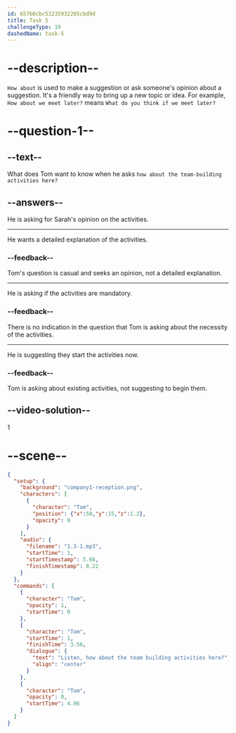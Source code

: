 ```yaml
---
id: 657b0cbc53235932265cbd9d
title: Task 5
challengeType: 19
dashedName: task-5
---
```


# --description--

`How about` is used to make a suggestion or ask someone's opinion about a suggestion. It's a friendly way to bring up a new topic or idea. For example, `How about we meet later?` means `What do you think if we meet later?`

# --question-1--

## --text--

What does Tom want to know when he asks `how about the team-building activities here?`

## --answers--

He is asking for Sarah's opinion on the activities.

---

He wants a detailed explanation of the activities.

### --feedback--

Tom's question is casual and seeks an opinion, not a detailed explanation.

---

He is asking if the activities are mandatory.

### --feedback--

There is no indication in the question that Tom is asking about the necessity of the activities.

---

He is suggesting they start the activities now.

### --feedback--

Tom is asking about existing activities, not suggesting to begin them.

## --video-solution--

1

# --scene--

```json
{
  "setup": {
    "background": "company1-reception.png",
    "characters": [
      {
        "character": "Tom",
        "position": {"x":50,"y":15,"z":1.2},
        "opacity": 0
      }
    ],
    "audio": {
      "filename": "1.3-1.mp3",
      "startTime": 1,
      "startTimestamp": 5.66,
      "finishTimestamp": 8.22
    }
  },
  "commands": [
    {
      "character": "Tom",
      "opacity": 1,
      "startTime": 0
    },
    {
      "character": "Tom",
      "startTime": 1,
      "finishTime": 3.56,
      "dialogue": {
        "text": "Listen, how about the team building activities here?",
        "align": "center"
      }
    },
    {
      "character": "Tom",
      "opacity": 0,
      "startTime": 4.06
    }
  ]
}
```
